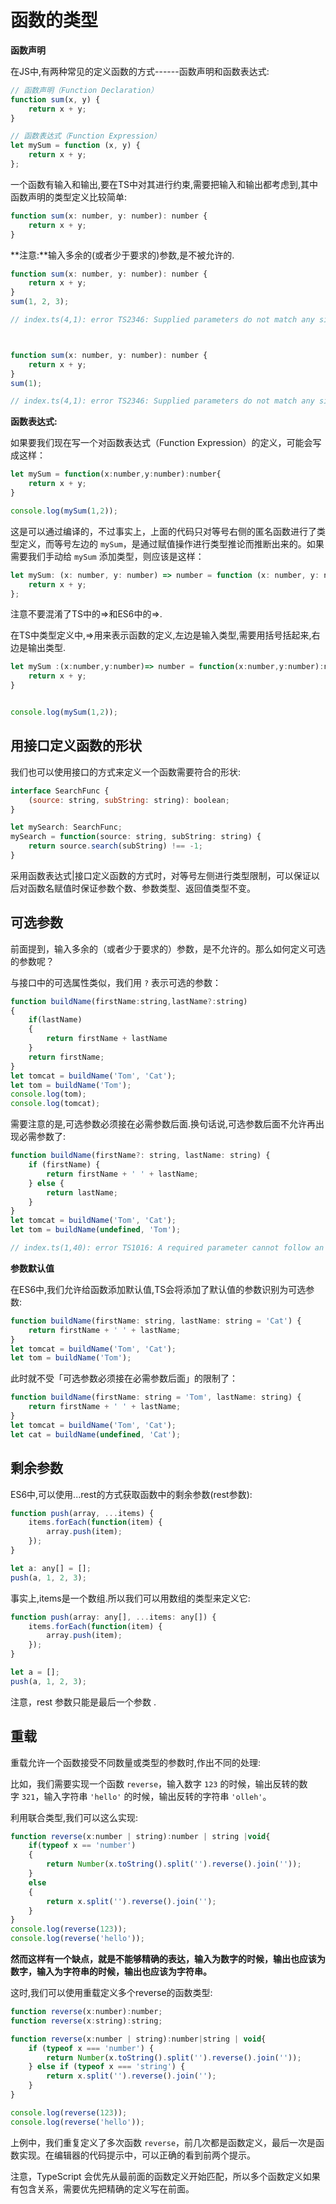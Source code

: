 # 函数的类型

**函数声明**

在JS中,有两种常见的定义函数的方式------函数声明和函数表达式:

```js
// 函数声明（Function Declaration）
function sum(x, y) {
    return x + y;
}

// 函数表达式（Function Expression）
let mySum = function (x, y) {
    return x + y;
};
```

一个函数有输入和输出,要在TS中对其进行约束,需要把输入和输出都考虑到,其中函数声明的类型定义比较简单:

```js
function sum(x: number, y: number): number {
    return x + y;
}
```

**注意:**输入多余的(或者少于要求的)参数,是不被允许的.

```js
function sum(x: number, y: number): number {
    return x + y;
}
sum(1, 2, 3);

// index.ts(4,1): error TS2346: Supplied parameters do not match any signature of call target.



function sum(x: number, y: number): number {
    return x + y;
}
sum(1);

// index.ts(4,1): error TS2346: Supplied parameters do not match any signature of call target.
```

**函数表达式:**

如果要我们现在写一个对函数表达式（Function Expression）的定义，可能会写成这样： 

```js
let mySum = function(x:number,y:number):number{
    return x + y;
}

console.log(mySum(1,2));
```

这是可以通过编译的，不过事实上，上面的代码只对等号右侧的匿名函数进行了类型定义，而等号左边的 `mySum`，是通过赋值操作进行类型推论而推断出来的。如果需要我们手动给 `mySum` 添加类型，则应该是这样： 

```js
let mySum: (x: number, y: number) => number = function (x: number, y: number): number {
    return x + y;
};
```

注意不要混淆了TS中的=>和ES6中的=>.

在TS中类型定义中,=>用来表示函数的定义,左边是输入类型,需要用括号括起来,右边是输出类型.

```js
let mySum :(x:number,y:number)=> number = function(x:number,y:number):number{
    return x + y;
}


console.log(mySum(1,2));

```

## 用接口定义函数的形状

我们也可以使用接口的方式来定义一个函数需要符合的形状:

```js
interface SearchFunc {
    (source: string, subString: string): boolean;
}

let mySearch: SearchFunc;
mySearch = function(source: string, subString: string) {
    return source.search(subString) !== -1;
}
```

采用函数表达式|接口定义函数的方式时，对等号左侧进行类型限制，可以保证以后对函数名赋值时保证参数个数、参数类型、返回值类型不变。 

## 可选参数

前面提到，输入多余的（或者少于要求的）参数，是不允许的。那么如何定义可选的参数呢？

与接口中的可选属性类似，我们用 `?` 表示可选的参数：

```js
function buildName(firstName:string,lastName?:string)
{
    if(lastName)
    {
        return firstName + lastName
    }
    return firstName;
}
let tomcat = buildName('Tom', 'Cat');
let tom = buildName('Tom');
console.log(tom);
console.log(tomcat);

```

需要注意的是,可选参数必须接在必需参数后面.换句话说,可选参数后面不允许再出现必需参数了:

```js
function buildName(firstName?: string, lastName: string) {
    if (firstName) {
        return firstName + ' ' + lastName;
    } else {
        return lastName;
    }
}
let tomcat = buildName('Tom', 'Cat');
let tom = buildName(undefined, 'Tom');

// index.ts(1,40): error TS1016: A required parameter cannot follow an optional parameter.
```

**参数默认值**

在ES6中,我们允许给函数添加默认值,TS会将添加了默认值的参数识别为可选参数:

```js
function buildName(firstName: string, lastName: string = 'Cat') {
    return firstName + ' ' + lastName;
}
let tomcat = buildName('Tom', 'Cat');
let tom = buildName('Tom');
```

此时就不受「可选参数必须接在必需参数后面」的限制了： 

```js
function buildName(firstName: string = 'Tom', lastName: string) {
    return firstName + ' ' + lastName;
}
let tomcat = buildName('Tom', 'Cat');
let cat = buildName(undefined, 'Cat');
```

## 剩余参数

ES6中,可以使用...rest的方式获取函数中的剩余参数(rest参数):

```js
function push(array, ...items) {
    items.forEach(function(item) {
        array.push(item);
    });
}

let a: any[] = [];
push(a, 1, 2, 3);
```

事实上,items是一个数组.所以我们可以用数组的类型来定义它:

```js
function push(array: any[], ...items: any[]) {
    items.forEach(function(item) {
        array.push(item);
    });
}

let a = [];
push(a, 1, 2, 3);
```

注意，rest 参数只能是最后一个参数 .

## 重载

重载允许一个函数接受不同数量或类型的参数时,作出不同的处理:

比如，我们需要实现一个函数 `reverse`，输入数字 `123` 的时候，输出反转的数字 `321`，输入字符串 `'hello'` 的时候，输出反转的字符串 `'olleh'`。 

利用联合类型,我们可以这么实现:

```js
function reverse(x:number | string):number | string |void{
    if(typeof x == 'number')
    {
        return Number(x.toString().split('').reverse().join(''));
    }
    else
    {
        return x.split('').reverse().join('');
    }
}
console.log(reverse(123));
console.log(reverse('hello'));
```

**然而这样有一个缺点，就是不能够精确的表达，输入为数字的时候，输出也应该为数字，输入为字符串的时候，输出也应该为字符串。** 

这时,我们可以使用重载定义多个reverse的函数类型:

```js
function reverse(x:number):number;
function reverse(x:string):string;

function reverse(x:number | string):number|string | void{
    if (typeof x === 'number') {
        return Number(x.toString().split('').reverse().join(''));
    } else if (typeof x === 'string') {
        return x.split('').reverse().join('');
    }
}

console.log(reverse(123));
console.log(reverse('hello'));
```



上例中，我们重复定义了多次函数 `reverse`，前几次都是函数定义，最后一次是函数实现。在编辑器的代码提示中，可以正确的看到前两个提示。

注意，TypeScript 会优先从最前面的函数定义开始匹配，所以多个函数定义如果有包含关系，需要优先把精确的定义写在前面。